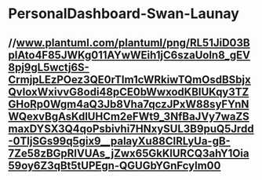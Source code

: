 # PersonalDashboard-Swan-Launay

## //www.plantuml.com/plantuml/png/RL51JiD03BplAto4F85JWKg011AYwWEih1jC6szaUoln8_gEV8pj9gL5wctj6S-CrmjpLEzPOez3QE0rTIm1cWRkiwTQmOsdBSbjxQvIoxWxivvG8odi48pCE0bWwxodKBIUKqy3TZGHoRp0Wgm4aQ3Jb8Vha7qczJPxW88syFYnNWQexvBgAsKdlUHCm2eFWt9_3NfBaJVy7waZSmaxDYSX3Q4qoPsbivhi7HNxySUL3B9puQ5Jrdd-0TljSGs99q5gix9__palayXu88CIRLyUa-gB-7Ze58zBGpRIVUAs_jZwx65GkKlURCQ3ahY1Oia59oy6Z3qBt5tUPEgn-QGUGbYGnFcylm00
